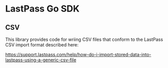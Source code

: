 # LastPass Go SDK

## CSV

This library provides code for wriing CSV files that conform to the LastPass CSV import format described here:

https://support.lastpass.com/help/how-do-i-import-stored-data-into-lastpass-using-a-generic-csv-file